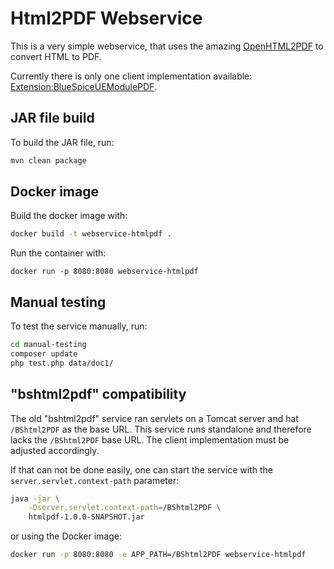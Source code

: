 # Html2PDF Webservice

This is a very simple webservice, that uses the amazing [OpenHTML2PDF](https://github.com/danfickle/openhtmltopdf) to convert HTML to PDF.

Currently there is only one client implementation available: [Extension:BlueSpiceUEModulePDF](https://www.mediawiki.org/wiki/Extension:BlueSpiceUEModulePDF).

## JAR file build
To build the JAR file, run:
```bash
mvn clean package
```

## Docker image
Build the docker image with:
```bash
docker build -t webservice-htmlpdf .
```

Run the container with:
```
docker run -p 8080:8080 webservice-htmlpdf
```

## Manual testing
To test the service manually, run:
```bash
cd manual-testing
composer update
php test.php data/doc1/
```

## "bshtml2pdf" compatibility
The old "bshtml2pdf" service ran servlets on a Tomcat server and hat `/BShtml2PDF` as the base URL. This service runs standalone and therefore lacks the `/BShtml2PDF` base URL. The client implementation must be adjusted accordingly.

If that can not be done easily, one can start the service with the `server.servlet.context-path` parameter:

```bash
java -jar \
	-Dserver.servlet.context-path=/BShtml2PDF \
	htmlpdf-1.0.0-SNAPSHOT.jar
```

or using the Docker image:

```bash
docker run -p 8080:8080 -e APP_PATH=/BShtml2PDF webservice-htmlpdf
```
